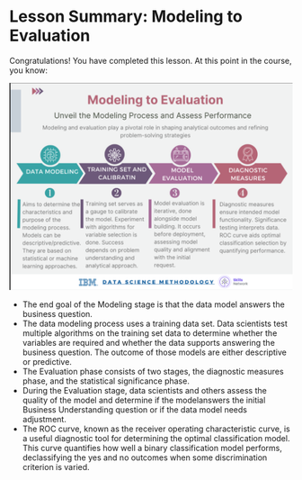 # Lesson Summary: Modeling to Evaluation

Congratulations! You have completed this lesson. At this point in the course, you know:

 ![Image Alt](https://github.com/tuethu/IBM-Data-Science-Course/blob/7d904a1052f2966c841a8fd4b8331a3871875139/Course%203_Data%20Science%20Methodology/Module%202%20/Lesson%202_From%20Modeling%20to%20Evaluation/Data%20Modeling%20to%20Evaluation.png)
 
- The end goal of the Modeling stage is that the data model answers the business question.
- The data modeling process uses a training data set. Data scientists test multiple algorithms on the training set data to determine whether the variables are required and whether the data supports answering the business question. The outcome of those models are either descriptive or predictive.
- The Evaluation phase consists of two stages, the diagnostic measures phase, and the statistical significance phase.
- During the Evaluation stage, data scientists and others assess the quality of the model and determine if the modelanswers the initial Business Understanding question or if the data model needs adjustment.
- The ROC curve, known as the receiver operating characteristic curve, is a useful diagnostic tool for determining the optimal classification model. This curve quantifies how well a binary classification model performs, declassifying the yes and no outcomes when some discrimination criterion is varied.

